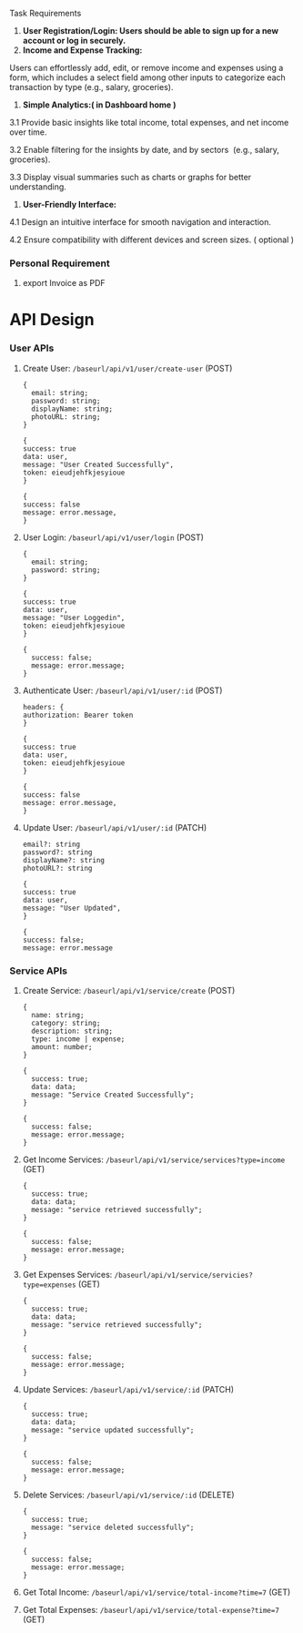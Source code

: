 Task Requirements

1. **User Registration/Login: Users should be able to sign up for a new account or log in securely.**
2. **Income and Expense Tracking:**

Users can effortlessly add, edit, or remove income and expenses using a form, which includes a select field among other inputs to categorize each transaction by type (e.g., salary, groceries).

1. **Simple Analytics:( in Dashboard home )**

3.1 Provide basic insights like total income, total expenses, and net income over time.

3.2 Enable filtering for the insights by date, and by sectors  (e.g., salary, groceries).

3.3 Display visual summaries such as charts or graphs for better understanding.

1. **User-Friendly Interface:**

4.1 Design an intuitive interface for smooth navigation and interaction.

4.2 Ensure compatibility with different devices and screen sizes. ( optional )

### Personal Requirement

1. export Invoice as PDF

# API Design

### User APIs

1. Create User: `/baseurl/api/v1/user/create-user` (POST)

   ```tsx
   {
     email: string;
     password: string;
     displayName: string;
     photoURL: string;
   }
   ```

   ```tsx
   {
   success: true
   data: user,
   message: "User Created Successfully",
   token: eieudjehfkjesyioue
   }
   ```

   ```tsx
   {
   success: false
   message: error.message,
   }
   ```

2. User Login: `/baseurl/api/v1/user/login` (POST)

   ```tsx
   {
     email: string;
     password: string;
   }
   ```

   ```tsx
   {
   success: true
   data: user,
   message: "User Loggedin",
   token: eieudjehfkjesyioue
   }
   ```

   ```tsx
   {
     success: false;
     message: error.message;
   }
   ```

3. Authenticate User: `/baseurl/api/v1/user/:id` (POST)

   ```tsx
   headers: {
   authorization: Bearer token
   }
   ```

   ```tsx
   {
   success: true
   data: user,
   token: eieudjehfkjesyioue
   }
   ```

   ```tsx
   {
   success: false
   message: error.message,
   }
   ```

4. Update User: `/baseurl/api/v1/user/:id` (PATCH)

   ```tsx
   email?: string
   password?: string
   displayName?: string
   photoURL?: string
   ```

   ```tsx
   {
   success: true
   data: user,
   message: "User Updated",
   }
   ```

   ```tsx
   {
   success: false;
   message: error.message
   ```

### Service APIs

1. Create Service: `/baseurl/api/v1/service/create` (POST)

   ```tsx
   {
     name: string;
     category: string;
     description: string;
     type: income | expense;
     amount: number;
   }
   ```

   ```tsx
   {
     success: true;
     data: data;
     message: "Service Created Successfully";
   }
   ```

   ```tsx
   {
     success: false;
     message: error.message;
   }
   ```

2. Get Income Services: `/baseurl/api/v1/service/services?type=income` (GET)

   ```tsx
   {
     success: true;
     data: data;
     message: "service retrieved successfully";
   }
   ```

   ```tsx
   {
     success: false;
     message: error.message;
   }
   ```

3. Get Expenses Services: `/baseurl/api/v1/service/servicies?type=expenses` (GET)

   ```tsx
   {
     success: true;
     data: data;
     message: "service retrieved successfully";
   }
   ```

   ```tsx
   {
     success: false;
     message: error.message;
   }
   ```

4. Update Services: `/baseurl/api/v1/service/:id` (PATCH)

   ```tsx
   {
     success: true;
     data: data;
     message: "service updated successfully";
   }
   ```

   ```tsx
   {
     success: false;
     message: error.message;
   }
   ```

5. Delete Services: `/baseurl/api/v1/service/:id` (DELETE)

   ```tsx
   {
     success: true;
     message: "service deleted successfully";
   }
   ```

   ```tsx
   {
     success: false;
     message: error.message;
   }
   ```

6. Get Total Income: `/baseurl/api/v1/service/total-income?time=7` (GET)
7. Get Total Expenses: `/baseurl/api/v1/service/total-expense?time=7` (GET)
